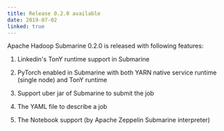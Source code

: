 ```yaml
---
title: Release 0.2.0 available
date: 2019-07-02
linked: true
---
```

<!---
  Licensed under the Apache License, Version 2.0 (the "License");
  you may not use this file except in compliance with the License.
  You may obtain a copy of the License at

   https://www.apache.org/licenses/LICENSE-2.0

  Unless required by applicable law or agreed to in writing, software
  distributed under the License is distributed on an "AS IS" BASIS,
  WITHOUT WARRANTIES OR CONDITIONS OF ANY KIND, either express or implied.
  See the License for the specific language governing permissions and
  limitations under the License. See accompanying LICENSE file.
-->

Apache Hadoop Submarine 0.2.0 is released with following features:

1. Linkedin's TonY runtime support in Submarine

2. PyTorch enabled in Submarine with both YARN native service runtime (single node) and TonY runtime

3. Support uber jar of Submarine to submit the job

4. The YAML file to describe a job

5. The Notebook support (by Apache Zeppelin Submarine interpreter)
